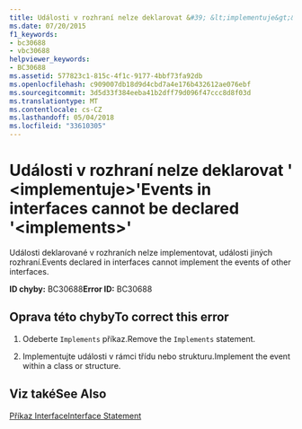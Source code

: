 ```yaml
---
title: Události v rozhraní nelze deklarovat &#39; &lt;implementuje&gt;&#39;
ms.date: 07/20/2015
f1_keywords:
- bc30688
- vbc30688
helpviewer_keywords:
- BC30688
ms.assetid: 577823c1-815c-4f1c-9177-4bbf73fa92db
ms.openlocfilehash: c909007db18d9d4cbd7a4e176b432612ae076ebf
ms.sourcegitcommit: 3d5d33f384eeba41b2dff79d096f47ccc8d8f03d
ms.translationtype: MT
ms.contentlocale: cs-CZ
ms.lasthandoff: 05/04/2018
ms.locfileid: "33610305"
---
```

# <a name="events-in-interfaces-cannot-be-declared-39ltimplementsgt39"></a><span data-ttu-id="aa341-102">Události v rozhraní nelze deklarovat &#39; &lt;implementuje&gt;&#39;</span><span class="sxs-lookup"><span data-stu-id="aa341-102">Events in interfaces cannot be declared &#39;&lt;implements&gt;&#39;</span></span>
<span data-ttu-id="aa341-103">Události deklarované v rozhraních nelze implementovat, události jiných rozhraní.</span><span class="sxs-lookup"><span data-stu-id="aa341-103">Events declared in interfaces cannot implement the events of other interfaces.</span></span>  
  
 <span data-ttu-id="aa341-104">**ID chyby:** BC30688</span><span class="sxs-lookup"><span data-stu-id="aa341-104">**Error ID:** BC30688</span></span>  
  
## <a name="to-correct-this-error"></a><span data-ttu-id="aa341-105">Oprava této chyby</span><span class="sxs-lookup"><span data-stu-id="aa341-105">To correct this error</span></span>  
  
1.  <span data-ttu-id="aa341-106">Odeberte `Implements` příkaz.</span><span class="sxs-lookup"><span data-stu-id="aa341-106">Remove the `Implements` statement.</span></span>  
  
2.  <span data-ttu-id="aa341-107">Implementujte události v rámci třídu nebo strukturu.</span><span class="sxs-lookup"><span data-stu-id="aa341-107">Implement the event within a class or structure.</span></span>  
  
## <a name="see-also"></a><span data-ttu-id="aa341-108">Viz také</span><span class="sxs-lookup"><span data-stu-id="aa341-108">See Also</span></span>  
 [<span data-ttu-id="aa341-109">Příkaz Interface</span><span class="sxs-lookup"><span data-stu-id="aa341-109">Interface Statement</span></span>](../../visual-basic/language-reference/statements/interface-statement.md)
